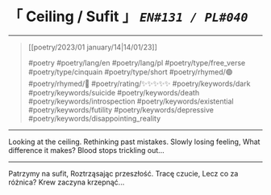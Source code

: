 # &#12300; Ceiling / Sufit &#12301; *`EN#131 / PL#040`*

---

> [[poetry/2023/01 january/14|14/01/23]]
> 
> #poetry 
> #poetry/lang/en #poetry/lang/pl 
> #poetry/type/free_verse #poetry/type/cinquain #poetry/type/short 
> #poetry/rhymed/🟢 #poetry/rhymed/🔴 
> #poetry/rating/✨✨✨✨✨ 
> #poetry/keywords/dark #poetry/keywords/suicide #poetry/keywords/death #poetry/keywords/introspection #poetry/keywords/existential #poetry/keywords/futility #poetry/keywords/depressive #poetry/keywords/disappointing_reality 

---

Looking at the ceiling.
Rethinking past mistakes.
Slowly losing feeling,
What difference it makes?
Blood stops trickling out...

---

Patrzymy na sufit,
Roztrząsając przeszłość.
Tracę czucie,
Lecz co za różnica?
Krew zaczyna krzepnąć...